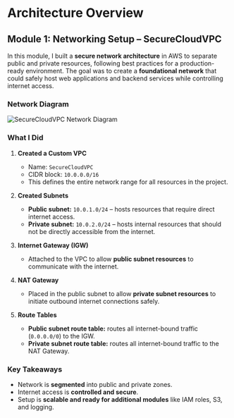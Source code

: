 # Architecture Overview

## Module 1: Networking Setup – SecureCloudVPC

In this module, I built a **secure network architecture** in AWS to separate public and private resources, following best practices for a production-ready environment. The goal was to create a **foundational network** that could safely host web applications and backend services while controlling internet access.

### Network Diagram

![SecureCloudVPC Network Diagram](imgs/network-diagram.png)


### What I Did
1. **Created a Custom VPC**
   - Name: `SecureCloudVPC`
   - CIDR block: `10.0.0.0/16`
   - This defines the entire network range for all resources in the project.

2. **Created Subnets**
   - **Public subnet:** `10.0.1.0/24` – hosts resources that require direct internet access.
   - **Private subnet:** `10.0.2.0/24` – hosts internal resources that should not be directly accessible from the internet.

3. **Internet Gateway (IGW)**
   - Attached to the VPC to allow **public subnet resources** to communicate with the internet.

4. **NAT Gateway**
   - Placed in the public subnet to allow **private subnet resources** to initiate outbound internet connections safely.

5. **Route Tables**
   - **Public subnet route table:** routes all internet-bound traffic (`0.0.0.0/0`) to the IGW.
   - **Private subnet route table:** routes all internet-bound traffic to the NAT Gateway.


### Key Takeaways
- Network is **segmented** into public and private zones.
- Internet access is **controlled and secure**.
- Setup is **scalable and ready for additional modules** like IAM roles, S3, and logging.

